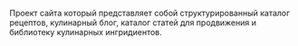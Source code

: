 Проект сайта который представляет собой структурированный каталог рецептов, кулинарный блог, каталог статей для продвижения и библиотеку кулинарных ингридиентов.